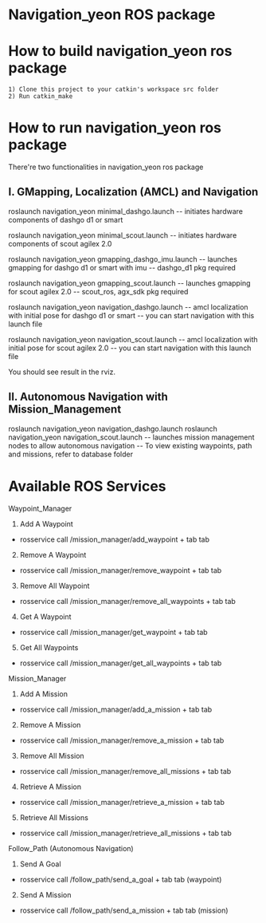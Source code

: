 Navigation_yeon ROS package
=====================================================================

How to build navigation_yeon ros package
=====================================================================
    1) Clone this project to your catkin's workspace src folder
    2) Run catkin_make 

How to run navigation_yeon ros package
=====================================================================
There're two functionalities in navigation_yeon ros package

I. GMapping, Localization (AMCL) and Navigation
------------------------------------------------------------
roslaunch navigation_yeon minimal_dashgo.launch 
-- initiates hardware components of dashgo d1 or smart

roslaunch navigation_yeon minimal_scout.launch 
-- initiates hardware components of scout agilex 2.0

roslaunch navigation_yeon gmapping_dashgo_imu.launch
-- launches gmapping for dashgo d1 or smart with imu
-- dashgo_d1 pkg required

roslaunch navigation_yeon gmapping_scout.launch
-- launches gmapping for scout agilex 2.0
-- scout_ros, agx_sdk pkg required

roslaunch navigation_yeon navigation_dashgo.launch
-- amcl localization with initial pose for dashgo d1 or smart
-- you can start navigation with this launch file

roslaunch navigation_yeon navigation_scout.launch
-- amcl localization with initial pose for scout agilex 2.0
-- you can start navigation with this launch file

You should see result in the rviz.

II. Autonomous Navigation with Mission_Management
------------------------------------------------------------
roslaunch navigation_yeon navigation_dashgo.launch
roslaunch navigation_yeon navigation_scout.launch
-- launches mission management nodes to allow autonomous navigation
-- To view existing waypoints, path and missions, refer to database folder


Available ROS Services
=====================================================================
Waypoint_Manager

1. Add A Waypoint
- rosservice call /mission_manager/add_waypoint + tab tab

2. Remove A Waypoint
- rosservice call /mission_manager/remove_waypoint + tab tab

3. Remove All Waypoint
- rosservice call /mission_manager/remove_all_waypoints + tab tab

4. Get A Waypoint
- rosservice call /mission_manager/get_waypoint + tab tab

5. Get All Waypoints
- rosservice call /mission_manager/get_all_waypoints + tab tab

Mission_Manager

1. Add A Mission
- rosservice call /mission_manager/add_a_mission + tab tab

2. Remove A Mission
- rosservice call /mission_manager/remove_a_mission + tab tab

3. Remove All Mission
- rosservice call /mission_manager/remove_all_missions + tab tab

4. Retrieve A Mission
- rosservice call /mission_manager/retrieve_a_mission + tab tab

5. Retrieve All Missions
- rosservice call /mission_manager/retrieve_all_missions + tab tab

Follow_Path (Autonomous Navigation)

1. Send A Goal
- rosservice call /follow_path/send_a_goal + tab tab (waypoint)

2. Send A Mission
- rosservice call /follow_path/send_a_mission + tab tab (mission)






















